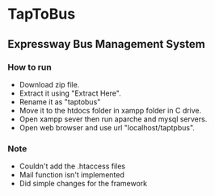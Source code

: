 # TapToBus

## Expressway Bus Management System

### How to run
* Download zip file.
* Extract it using "Extract Here".
* Rename it as "taptobus"
* Move it to the htdocs folder in xampp folder in C drive.
* Open xampp sever then run aparche and mysql servers.
* Open web browser and use url "localhost/taptpbus".

### Note
* Couldn't add the .htaccess files
* Mail function isn't implemented
* Did simple changes for the framework
